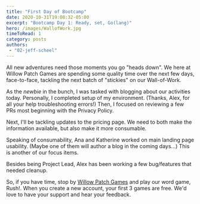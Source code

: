 ```yaml
---
title: "First Day of Bootcamp"
date: 2020-10-31T19:08:32-05:00
excerpt: "Bootcamp Day 1: Ready, set, Go(lang)"
hero: /images/WallofWork.jpg
timeToRead: 1
category: posts
authors:
 - "02-jeff-scheel"
---
```


All new adventures need those moments you go "heads down".  We here
at Willow Patch Games are spending some quality time over the next few days,
face-to-face, tackling the next batch of "stickies" on our Wall-of-Work.

As the _newbie_ in the bunch, I was tasked with blogging about our activities
today.  Personally, I completed setup of my environment. (Thanks, Alex, for
all your help troubleshooting errors!)  Then, I focused on reviewing a
few PRs most beginning with the Privacy Policy.

Next, I'll be tackling updates to the pricing page.  We need to both make
the information available, but also make it more consumable.

Speaking of consumability, Ana and Katherine worked on main landing page
usability.  (Maybe one of them will author a blog in the coming days...)
This is another of our focus items.

Besides being Project Lead, Alex has been working a few bug/features that
needed cleanup.

So, if you have time, stop by [Willow Patch Games](https://willowpatchgames.com) and
play our word game, Rush!.  When you create a new account, your first 3 games are free.
We'd love to have your support and hear your feedback.
